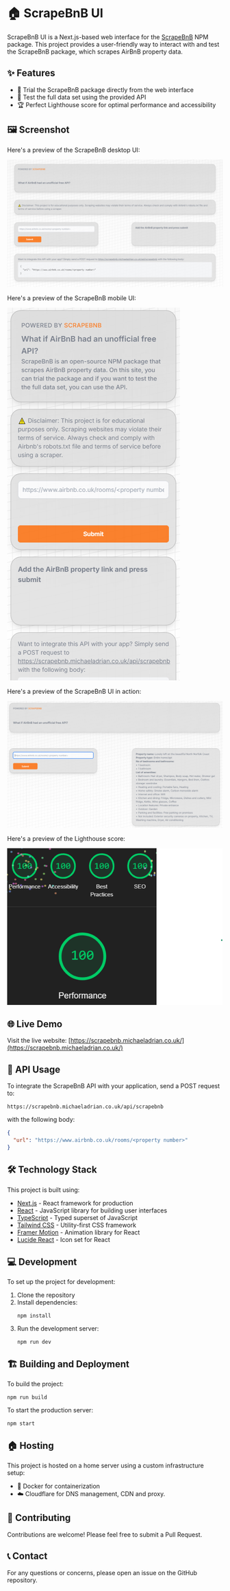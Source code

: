 # 🏠 ScrapeBnB UI

ScrapeBnB UI is a Next.js-based web interface for the [ScrapeBnB](https://www.npmjs.com/package/scrapebnb) NPM package. This project provides a user-friendly way to interact with and test the ScrapeBnB package, which scrapes AirBnB property data.

## ✨ Features

- 🧪 Trial the ScrapeBnB package directly from the web interface
- 🔬 Test the full data set using the provided API
- 🏆 Perfect Lighthouse score for optimal performance and accessibility

## 🖼️ Screenshot

Here's a preview of the ScrapeBnB desktop UI:

![ScrapeBnB UI Screenshot](/public/readme/main-ui.png)

Here's a preview of the ScrapeBnB mobile UI:

![ScrapeBnB Mobile UI Screenshot](/public/readme/mobile-ui.png)

Here's a preview of the ScrapeBnB UI in action:

![ScrapeBnB Property Details Screenshot](/public/readme/property-details-ui.png)

Here's a preview of the Lighthouse score:

![Lighthouse Screenshot](/public/readme/lighthouse.png)

## 🌐 Live Demo

Visit the live website: [https://scrapebnb.michaeladrian.co.uk/](https://scrapebnb.michaeladrian.co.uk/)

## 🚀 API Usage

To integrate the ScrapeBnB API with your application, send a POST request to:

```
https://scrapebnb.michaeladrian.co.uk/api/scrapebnb
```

with the following body:

```json
{
  "url": "https://www.airbnb.co.uk/rooms/<property number>"
}
```

## 🛠️ Technology Stack

This project is built using:

- [Next.js](https://nextjs.org/) - React framework for production
- [React](https://reactjs.org/) - JavaScript library for building user interfaces
- [TypeScript](https://www.typescriptlang.org/) - Typed superset of JavaScript
- [Tailwind CSS](https://tailwindcss.com/) - Utility-first CSS framework
- [Framer Motion](https://www.framer.com/motion/) - Animation library for React
- [Lucide React](https://lucide.dev/) - Icon set for React

## 💻 Development

To set up the project for development:

1. Clone the repository
2. Install dependencies:
   ```
   npm install
   ```
3. Run the development server:
   ```
   npm run dev
   ```

## 🏗️ Building and Deployment

To build the project:

```
npm run build
```

To start the production server:

```
npm start
```

## 🏠 Hosting

This project is hosted on a home server using a custom infrastructure setup:

- 🐳 Docker for containerization
- ☁️ Cloudflare for DNS management, CDN and proxy.

## 🤝 Contributing

Contributions are welcome! Please feel free to submit a Pull Request.

## 📞 Contact

For any questions or concerns, please open an issue on the GitHub repository.
